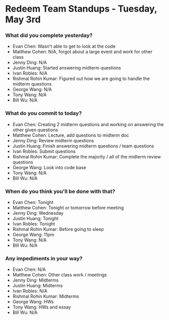 # Redeem Team Standups - Tuesday, May 3rd

### What did you complete yesterday?
- Evan Chen: Wasn't able to get to look at the code
- Matthew Cohen: N/A, forgot about a large event and work for other class
- Jenny Ding: N/A
- Justin Huang: Started answering midterm questions
- Ivan Robles: N/A
- Rishmal Rohin Kumar: Figured out how we are going to handle the midterm questions
- George Wang: N/A
- Tony Wang: N/A
- Bill Wu: N/A

### What do you commit to today?
- Evan Chen: Creating 2 midterm questions and working on answering the other given questions
- Matthew Cohen: Lecture, add questions to midterm doc
- Jenny Ding: Review midterm questions
- Justin Huang: Finish answering midterm questions / team questions
- Ivan Robles: Submit questions
- Rishmal Rohin Kumar: Complete the majority / all of the midterm review questions
- George Wang: Look into code base
- Tony Wang: N/A
- Bill Wu: N/A

### When do you think you'll be done with that?
- Evan Chen: Tonight
- Matthew Cohen: Tonight or tomorrow before meeting
- Jenny Ding: Wednesday
- Justin Huang: Tonight
- Ivan Robles: Tonight
- Rishmal Rohin Kumar: Before going to sleep
- George Wang: 11pm
- Tony Wang: N/A
- Bill Wu: N/A

### Any impediments in your way?
- Evan Chen: N/A
- Matthew Cohen: Other class work / meetings
- Jenny Ding: Midterms
- Justin Huang: Midterms
- Ivan Robles: N/A
- Rishmal Rohin Kumar: Midterms
- George Wang: HWs
- Tony Wang: HWs and essay
- Bill Wu: N/A